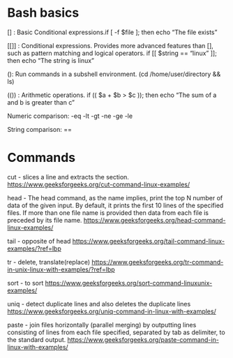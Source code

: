 # Bash basics
[] : Basic Conditional expressions.if [ -f $file ]; then echo “The file exists”

[[]] : Conditional expressions. Provides more advanced features than [], such as pattern matching and logical operators. if [[ $string == “linux” ]]; then echo “The string is linux”

(): Run commands in a subshell environment. (cd /home/user/directory && ls)

(()) : Arithmetic operations. if (( $a + $b > $c )); then echo “The sum of a and b is greater than c”

Numeric comparison: -eq -lt -gt -ne -ge -le 

String comparison: ==

# Commands

cut - slices a line and extracts the section. https://www.geeksforgeeks.org/cut-command-linux-examples/

head - The head command, as the name implies, print the top N number of data of the given input. By default, it prints the first 10 lines of the specified files. If more than one file name is provided then data from each file is preceded by its file name. https://www.geeksforgeeks.org/head-command-linux-examples/

tail - opposite of head 
https://www.geeksforgeeks.org/tail-command-linux-examples/?ref=lbp

tr - delete, translate(replace)
https://www.geeksforgeeks.org/tr-command-in-unix-linux-with-examples/?ref=lbp

sort - to sort 
https://www.geeksforgeeks.org/sort-command-linuxunix-examples/

uniq -  detect duplicate lines and also deletes the duplicate lines https://www.geeksforgeeks.org/uniq-command-in-linux-with-examples/

paste - join files horizontally (parallel merging) by outputting lines consisting of lines from each file specified, separated by tab as delimiter, to the standard output. https://www.geeksforgeeks.org/paste-command-in-linux-with-examples/
